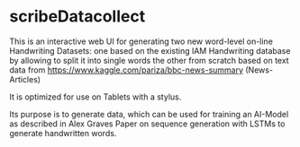 # scribeDatacollect

This is an interactive web UI for generating two new word-level on-line Handwriting Datasets:
  one based on the existing IAM Handwriting database by allowing to split it into single words
  the other from scratch based on text data from https://www.kaggle.com/pariza/bbc-news-summary (News-Articles)
  
It is optimized for use on Tablets with a stylus.

Its purpose is to generate data, which can be used for training an AI-Model as described in Alex Graves Paper on sequence generation with LSTMs to generate handwritten words.
